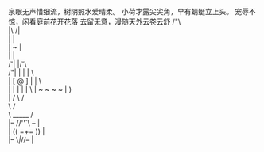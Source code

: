 泉眼无声惜细流，树阴照水爱晴柔。
小荷才露尖尖角，早有蜻蜓立上头。
宠辱不惊，闲看庭前花开花落
去留无意，漫随天外云卷云舒
         /"\          
        |\ /|         
        |   |         
        | ~ |         
        |   |         
     /'\|   |/'\      
 /"\|   |   |   | \   
|   [ @ ]   |   |  \  
|   |   |   |   |   \ 
| ~ ~  ~  ~ |    )   \
|                   / 
 \                 /  
  \               /   
   \    _____    /    
    |– //''`\ – |     
    | (( =+= )) |     
    |– \\_|_//– |     
